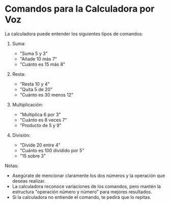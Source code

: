 # Comandos para la Calculadora por Voz

La calculadora puede entender los siguientes tipos de comandos:

1. Suma:
   - "Suma 5 y 3"
   - "Añade 10 más 7"
   - "Cuánto es 15 más 8"

2. Resta:
   - "Resta 10 y 4"
   - "Quita 5 de 20"
   - "Cuánto es 30 menos 12"

3. Multiplicación:
   - "Multiplica 6 por 3"
   - "Cuánto es 8 veces 7"
   - "Producto de 5 y 9"

4. División:
   - "Divide 20 entre 4"
   - "Cuánto es 100 dividido por 5"
   - "15 sobre 3"

Notas:
- Asegúrate de mencionar claramente los dos números y la operación que deseas realizar.
- La calculadora reconoce variaciones de los comandos, pero mantén la estructura "operación número y número" para mejores resultados.
- Si la calculadora no entiende el comando, te pedirá que lo repitas.
